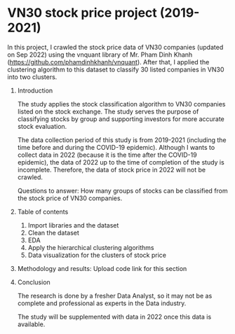 # VN30 stock price project (2019-2021)

In this project, I crawled the stock price data of VN30 companies (updated on Sep 2022) using the vnquant library of Mr. Pham Dinh Khanh (https://github.com/phamdinhkhanh/vnquant). After that, I applied the clustering algorithm to this dataset to classify 30 listed companies in VN30 into two clusters.

1. Introduction

    The study applies the stock classification algorithm to VN30 companies listed on the stock exchange. The study serves the purpose of classifying stocks by group and supporting investors for more accurate stock evaluation. 
    
    The data collection period of this study is from 2019-2021 (including the time before and during the COVID-19 epidemic). Although I wants to collect data in 2022 (because it is the time after the COVID-19 epidemic), the data of 2022 up to the time of completion of the study is incomplete. Therefore, the data of stock price in 2022 will not be crawled.
    
    Questions to answer: How many groups of stocks can be classified from the stock price of VN30 companies. 

2. Table of contents

    1. Import libraries and the dataset
    2. Clean the dataset
    3. EDA
    4. Apply the hierarchical clustering algorithms
    5. Data visualization for the clusters of stock price
    
3. Methodology and results: Upload code link for this section

4. Conclusion 

    The research is done by a fresher Data Analyst, so it may not be as complete and professional as experts in the Data industry.
    
    The study will be supplemented with data in 2022 once this data is available.
